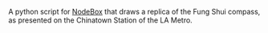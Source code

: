 A python script for [NodeBox](https://www.nodebox.net) that draws a replica of the Fung Shui compass, as presented on the Chinatown Station of the LA Metro.
